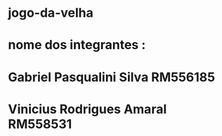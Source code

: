 # jogo-da-velha
# nome dos integrantes : 
# Gabriel Pasqualini Silva RM556185
# Vinicius Rodrigues Amaral RM558531
